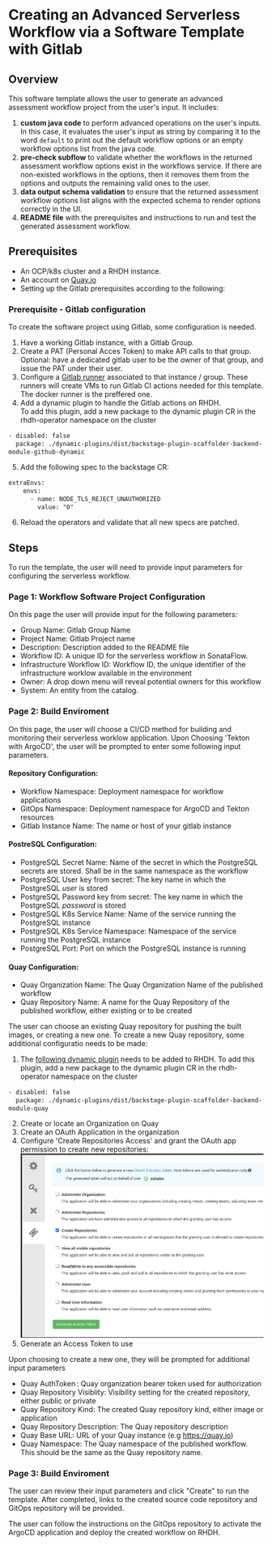 # Creating an Advanced Serverless Workflow via a Software Template with Gitlab

## Overview
This software template allows the user to generate an advanced assessment workflow project from the user's input. It includes:

1. **custom java code** to perform advanced operations on the user's inputs. In this case, it evaluates the user's input as string by comparing it to the word `default` to print out the default workflow options or an empty workflow options list from the java code.
2. **pre-check subflow** to validate whether the workflows in the returned assessment workflow options exist in the workflows service. If there are non-existed workflows in the options, then it removes them from the options and outputs the remaining valid ones to the user.
3. **data output schema validation** to ensure that the returned assessment workflow options list aligns with the expected schema to render options correctly in the UI.
4. **README file** with the prerequisites and instructions to run and test the generated assessment workflow.

## Prerequisites

- An OCP/k8s cluster and a RHDH instance. 
- An account on [Quay.io](https://quay.io/repository/) 
- Setting up the Gitlab prerequisites according to the following:

### Prerequisite - Gitlab configuration

To create the software project using Gitlab, some configuration is needed.

1. Have a working Gitlab instance, with a Gitlab Group. 
2. Create a PAT (Personal Acces Token) to make API calls to that group. Optional: have a dedicated gitlab user to be the owner of that group, and issue the PAT under their user.
3. Configure a [Gitlab runner](https://docs.gitlab.com/runner/) associated to that instance / group. These runners will create VMs to run Gitlab CI actions needed for this template. The docker runner is the preffered one.
4. Add a dynamic plugin to handle the Gitlab actions on RHDH.  
To add this plugin, add a new package to the dynamic plugin CR in the rhdh-operator namespace on the cluster
```
- disabled: false
  package: ./dynamic-plugins/dist/backstage-plugin-scaffolder-backend-module-github-dynamic
```
5. Add the following spec to the backstage CR:
```
extraEnvs:
    envs:
      - name: NODE_TLS_REJECT_UNAUTHORIZED
        value: "0"
```
6. Reload the operators and validate that all new specs are patched. 

## Steps

To run the template, the user will need to provide input parameters for configuring the serverless workflow.  

### Page 1: Workflow Software Project Configuration

On this page the user will provide input for the following parameters:

- Group Name: Gitlab Group Name
- Project Name: Gitlab Project name
- Description: Description added to the README file
- Workflow ID: A unique ID for the serverless workflow in SonataFlow. 
- Infrastructure Workflow ID: Workflow ID, the unique identifier of the infrastructure worklow available in the environment
- Owner: A drop down menu will reveal potential owners for this workflow
- System: An entity from the catalog.

### Page 2: Build Enviroment

On this page, the user will choose a CI/CD method for building and monitoring their serverless worklow application.
Upon Choosing 'Tekton with ArgoCD', the user will be prompted to enter some following input parameters.

#### Repository Configuration: 

- Workflow Namespace: Deployment namespace for workflow applications
- GitOps Namespace: Deployment namespace for ArgoCD and Tekton resources
- Gitlab Instance Name: The name or host of your gitlab instance

#### PostreSQL Configuration:

- PostgreSQL Secret Name: Name of the secret in which the PostgreSQL secrets are stored. Shall be in the same namespace as the workflow
- PostgreSQL User key from secret: The key name in which the PostgreSQL *user* is stored
- PostgreSQL Password key from secret: The key name in which the PostgreSQL *password* is stored
- PostgreSQL K8s Service Name: Name of the service running the PostgreSQL instance
- PostgreSQL K8s Service Namespace: Namespace of the service running the PostgreSQL instance
- PostgreSQL Port: Port on which the PostgreSQL instance is running

#### Quay Configuration: 

- Quay Organization Name: The Quay Organization Name of the published workflow
- Quay Repository Name: A name for the Quay Repository of the published workflow, either existing or to be created

The user can choose an existing Quay repository for pushing the built images, or creating a new one.
To create a new Quay repository, some additional configuratio needs to be made: 

1. The [following dynamic plugin](https://www.npmjs.com/package/@janus-idp/backstage-scaffolder-backend-module-quay) needs to be added to RHDH. 
To add this plugin, add a new package to the dynamic plugin CR in the rhdh-operator namespace on the cluster
```
- disabled: false
  package: ./dynamic-plugins/dist/backstage-plugin-scaffolder-backend-module-quay
```
2. Create or locate an Organization on Quay
3. Create an OAuth Application in the organization
4. Configure 'Create Repositories Access' and grant the OAuth app permission to create new repositories: ![image without spacing](assets/QuayOAuth.png)
5. Generate an Access Token to use

Upon choosing to create a new one, they will be prompted for additional input parameters

- Quay AuthToken : Quay organization bearer token used for authorization
- Quay Repository Visiblity: Visibility setting for the created repository, either public or private
- Quay Repository Kind: The created Quay repository kind, either image or application
- Quay Repository Description: The Quay repository description
- Quay Base URL: URL of your Quay instance (e.g https://quay.io)
- Quay Namespace: The Quay namespace of the published workflow. This should be the same as the Quay repository name.


### Page 3: Build Enviroment

The user can review their input parameters and click "Create" to run the template. After completed, links to the created source code repository and GitOps repository will be provided.  

The user can follow the instructions on the GitOps repository to activate the ArgoCD application and deploy the created workflow on RHDH.
 